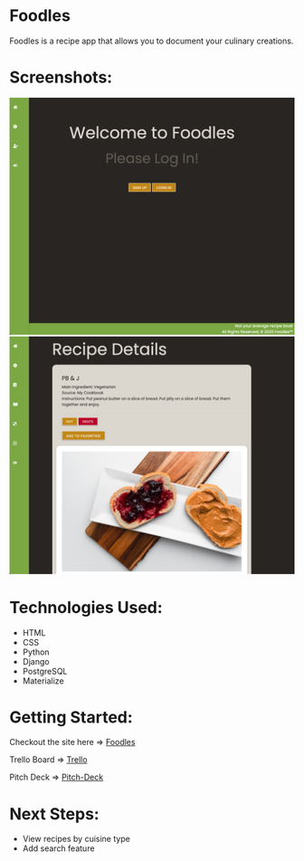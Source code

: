 # Foodles

Foodles is a recipe app that allows you to document your culinary creations. 

# Screenshots:

![landing-page](main_app/static/images/landing.png)
![recipe-detail](main_app/static/images/detail.png)

# Technologies Used:

* HTML
* CSS
* Python
* Django
* PostgreSQL
* Materialize

# Getting Started:

Checkout the site here => [Foodles](https://foodles-1.herokuapp.com/)

Trello Board => [Trello](https://trello.com/b/JDDFxlNG/sei-project-3)

Pitch Deck => [Pitch-Deck](https://docs.google.com/presentation/d/1yKKEjfVX1aSrkACEob1M4n23xQz9-t-Dx92HOr4xYfc/edit#slide=id.p)

# Next Steps:

* View recipes by cuisine type
* Add search feature



